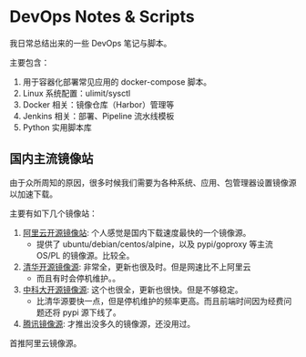 # DevOps Notes & Scripts

我日常总结出来的一些 DevOps 笔记与脚本。

主要包含：

1. 用于容器化部署常见应用的 docker-compose 脚本。
1. Linux 系统配置：ulimit/sysctl
1. Docker 相关：镜像仓库（Harbor）管理等
1. Jenkins 相关：部署、Pipeline 流水线模板
1. Python 实用脚本库


## 国内主流镜像站

由于众所周知的原因，很多时候我们需要为各种系统、应用、包管理器设置镜像源以加速下载。

主要有如下几个镜像站：

1. [阿里云开源镜像站](https://developer.aliyun.com/mirror/): 个人感觉是国内下载速度最快的一个镜像源。
    - 提供了 ubuntu/debian/centos/alpine，以及 pypi/goproxy 等主流 OS/PL 的镜像源。比较全。
1. [清华开源镜像源](https://mirrors.tuna.tsinghua.edu.cn/): 非常全，更新也很及时。但是网速比不上阿里云
    - 而且有时会停机维护。。
1. [中科大开源镜像源](http://mirrors.ustc.edu.cn/): 这个也很全，更新也很快。但是不够稳定。
    - 比清华源要快一点，但是停机维护的频率更高。而且前端时间因为经费问题还将 pypi 源下线了。
1. [腾讯镜像源](https://mirrors.cloud.tencent.com/): 才推出没多久的镜像源，还没用过。

首推阿里云镜像源。

